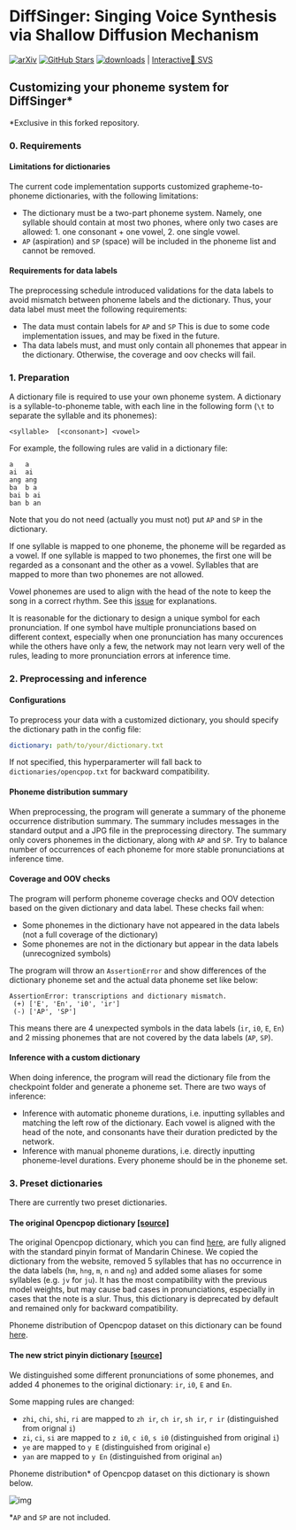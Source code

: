 # DiffSinger: Singing Voice Synthesis via Shallow Diffusion Mechanism
[![arXiv](https://img.shields.io/badge/arXiv-Paper-<COLOR>.svg)](https://arxiv.org/abs/2105.02446)
[![GitHub Stars](https://img.shields.io/github/stars/MoonInTheRiver/DiffSinger?style=social)](https://github.com/MoonInTheRiver/DiffSinger)
[![downloads](https://img.shields.io/github/downloads/MoonInTheRiver/DiffSinger/total.svg)](https://github.com/MoonInTheRiver/DiffSinger/releases)
 | [Interactive🤗 SVS](https://huggingface.co/spaces/Silentlin/DiffSinger)

## Customizing your phoneme system for DiffSinger*

*Exclusive in this forked repository.

### 0. Requirements

#### Limitations for dictionaries

The current code implementation supports customized grapheme-to-phoneme dictionaries, with the following limitations:

- The dictionary must be a two-part phoneme system. Namely, one syllable should contain at most two phones, where only two cases are allowed: 1. one consonant + one vowel, 2. one single vowel.
- `AP` (aspiration) and `SP` (space) will be included in the phoneme list and cannot be removed.

#### Requirements for data labels

The preprocessing schedule introduced validations for the data labels to avoid mismatch between phoneme labels and the dictionary. Thus, your data label must meet the following requirements:

- The data must contain labels for `AP` and `SP` This is due to some code implementation issues, and may be fixed in the future.
- Tha data labels must, and must only contain all phonemes that appear in the dictionary. Otherwise, the coverage and oov checks will fail.

### 1. Preparation

A dictionary file is required to use your own phoneme system. A dictionary is a syllable-to-phoneme table, with each line in the following form (`\t` to separate the syllable and its phonemes):

```
<syllable>	[<consonant>] <vowel>
```

For example, the following rules are valid in a dictionary file:

```
a	a
ai	ai
ang	ang
ba	b a
bai	b ai
ban	b an
```

Note that you do not need (actually you must not) put `AP` and `SP` in the dictionary.

If one syllable is mapped to one phoneme, the phoneme will be regarded as a vowel. If one syllable is mapped to two phonemes, the first one will be regarded as a consonant and the other as a vowel. Syllables that are mapped to more than two phonemes are not allowed.

Vowel phonemes are used to align with the head of the note to keep the song in a correct rhythm. See this [issue](https://github.com/MoonInTheRiver/DiffSinger/issues/60) for explanations.

It is reasonable for the dictionary to design a unique symbol for each pronunciation. If one symbol have multiple pronunciations based on different context, especially when one pronunciation has many occurences while the others have only a few, the network may not learn very well of the rules, leading to more pronunciation errors at inference time.

### 2. Preprocessing and inference

#### Configurations

To preprocess your data with a customized dictionary, you should specify the dictionary path in the config file:

```yaml
dictionary: path/to/your/dictionary.txt
```

If not specified, this hyperparamerter will fall back to `dictionaries/opencpop.txt` for backward compatibility.

#### Phoneme distribution summary

When preprocessing, the program will generate a summary of the phoneme occurrence distribution summary. The summary includes messages in the standard output and a JPG file in the preprocessing directory. The summary only covers phonemes in the dictionary, along with `AP` and `SP`. Try to balance number of occurrences of each phoneme for more stable pronunciations at inference time.

#### Coverage and OOV checks

The program will perform phoneme coverage checks and OOV detection based on the given dictionary and data label. These checks fail when:

- Some phonemes in the dictionary have not appeared in the data labels (not a full coverage of the dictionary)
- Some phonemes are not in the dictionary but appear in the data labels (unrecognized symbols)

The program will throw an `AssertionError` and show differences of the dictionary phoneme set and the actual data phoneme set like below:

```
AssertionError: transcriptions and dictionary mismatch.
 (+) ['E', 'En', 'i0', 'ir']
 (-) ['AP', 'SP']
```

This means there are 4 unexpected symbols in the data labels (`ir`, `i0`, `E`, `En`) and 2 missing phonemes that are not covered by the data labels (`AP`, `SP`).

#### Inference with a custom dictionary

When doing inference, the program will read the dictionary file from the checkpoint folder and generate a phoneme set. There are two ways of inference:

- Inference with automatic phoneme durations, i.e. inputting syllables and matching the left row of the dictionary. Each vowel is aligned with the head of the note, and consonants have their duration predicted by the network.
- Inference with manual phoneme durations, i.e. directly inputting phoneme-level durations. Every phoneme should be in the phoneme set.

### 3. Preset dictionaries

There are currently two preset dictionaries.

#### The original Opencpop dictionary [[source]](../dictionaries/opencpop.txt)

The original Opencpop dictionary, which you can find [here](http://wenet.org.cn/opencpop/resources/annotationformat/), are fully aligned with the standard pinyin format of Mandarin Chinese. We copied the dictionary from the website, removed 5 syllables that has no occurrence in the data labels (`hm`, `hng`, `m`, `n` and `ng`) and added some aliases for some syllables (e.g. `jv` for `ju`). It has the most compatibility with the previous model weights, but may cause bad cases in pronunciations, especially in cases that the note is a slur. Thus, this dictionary is deprecated by default and remained only for backward compatibility.

Phoneme distribution of Opencpop dataset on this dictionary can be found [here](http://wenet.org.cn/opencpop/resources/statisticalinformation/).

#### The new strict pinyin dictionary [[source]](../dictionaries/opencpop-strict.txt)

We distinguished some different pronunciations of some phonemes, and added 4 phonemes to the original dictionary: `ir`, `i0`, `E` and `En`.

Some mapping rules are changed:

- `zhi`, `chi`, `shi`, `ri` are mapped to `zh ir`, `ch ir`, `sh ir`, `r ir` (distinguished from orignal `i`)
- `zi`, `ci`, `si` are mapped to `z i0`, `c i0`, `s i0` (distinguished from original `i`)
- `ye` are mapped to `y E` (distinguished from original `e`)
- `yan` are mapped to `y En` (distinguished from original `an`)

Phoneme distribution* of Opencpop dataset on this dictionary is shown below.

![img](resources/phoneme_distribution.jpg)

*`AP` and `SP` are not included.
